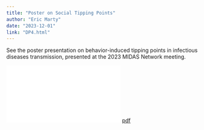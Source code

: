 ```yaml
---
title: "Poster on Social Tipping Points"
author: "Eric Marty"
date: "2023-12-01"
link: "DP4.html"
---
```


See the poster presentation on behavior-induced tipping points in infectious diseases transmission, presented at the 2023 MIDAS Network meeting.

![](pdf/MIDAS_2023_poster_Sarkar.pdf)
[pdf](pdf/MIDAS_2023_poster_Sarkar.pdf)

